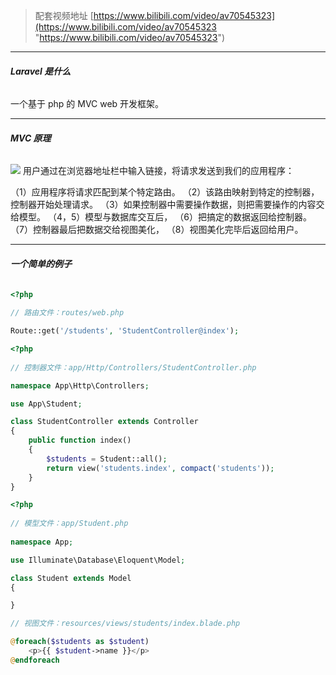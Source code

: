 > 配套视频地址 [https://www.bilibili.com/video/av70545323](https://www.bilibili.com/video/av70545323 "https://www.bilibili.com/video/av70545323")

---

###### **Laravel 是什么**

一个基于 php 的 MVC web 开发框架。

---

###### **MVC 原理**

![](http://qianjinyike.com/wp-content/uploads/2019/12/2056a5fbf247ae7a00a6a0f21efb205d.png)
用户通过在浏览器地址栏中输入链接，将请求发送到我们的应用程序：

（1）应用程序将请求匹配到某个特定路由。
（2）该路由映射到特定的控制器，控制器开始处理请求。
（3）如果控制器中需要操作数据，则把需要操作的内容交给模型。
（4，5）模型与数据库交互后，
（6）把搞定的数据返回给控制器。
（7）控制器最后把数据交给视图美化，
（8）视图美化完毕后返回给用户。

---


###### **一个简单的例子**

```php
<?php
	
// 路由文件：routes/web.php

Route::get('/students', 'StudentController@index');
```

```php
<?php
	
// 控制器文件：app/Http/Controllers/StudentController.php

namespace App\Http\Controllers;

use App\Student;

class StudentController extends Controller
{
	public function index()
	{
		$students = Student::all();
		return view('students.index', compact('students'));
	}
}
```

```php
<?php
	
// 模型文件：app/Student.php
	
namespace App;

use Illuminate\Database\Eloquent\Model;

class Student extends Model
{

}
```

```php
// 视图文件：resources/views/students/index.blade.php

@foreach($students as $student)
	<p>{{ $student->name }}</p>
@endforeach
```
